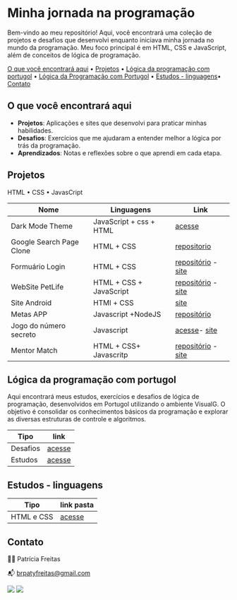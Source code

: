 # Minha jornada na programação

Bem-vindo ao meu repositório! Aqui, você encontrará uma coleção de projetos e desafios que desenvolvi enquanto iniciava minha jornada no mundo da programação. Meu foco principal é em HTML, CSS e JavaScript, além de conceitos de lógica de programação.

[O que você encontrará aqui](#o-que-voce-encontrara-aqui) • [Projetos](#projetos) • [Lógica da programação com portugol](#estudos-linguagens) • [Lógica da Programação com Portugol](#logica-da-programação-com-portugol) • [Estudos - linguagens](#estudos---linguagens)• [Contato](#contato)

## O que você encontrará aqui

- **Projetos**: Aplicações e sites que desenvolvi para praticar minhas habilidades.
- **Desafios**: Exercícios que me ajudaram a entender melhor a lógica por trás da programação.
- **Aprendizados**: Notas e reflexões sobre o que aprendi em cada etapa.

## Projetos

 HTML • CSS • JavasCript

|Nome | Linguagens| Link|
|----|----|----|
|Dark Mode Theme |JavaScript + css + HTML|[acesse]()|
|Google Search Page Clone| HTML + CSS| [repositorio](https://github.com/patyfreitasbr/google-search-page-clone)|
|Formuário Login|HTML + CSS| [repositório](https://github.com/patyfreitasbr/formulario-de-login) - [site](https://patyfreitasbr.github.io/formulario-de-login/)|
|WebSite PetLife|  HTML + CSS + JavaScript|  [repositório](https://github.com/patyfreitasbr/site-PetLife) - [site](https://patyfreitasbr.github.io/site-PetLife/)
|Site Android| HTMl + CSS|[site](https://patyfreitasbr.github.io/HTML5eCSS3-CursoEmVideo/mod2/Desafios/d010-site_android/site-android.html)
|Metas APP| Javascript +NodeJS|[repositório](https://github.com/patyfreitasbr/metas-app)|
|Jogo do número secreto|Javascript|[acesse](https://github.com/patyfreitasbr/jogo-do-numero-secreto)- [site](https://patyfreitasbr.github.io/jogo-do-numero-secreto/)
|Mentor Match | HTML + CSS+ Javascritp| [repositório](https://github.com/patyfreitasbr/mentor-match) - [site](https://patyfreitasbr.github.io/mentor-match/)



## Lógica da programação com portugol

Aqui encontrará meus estudos, exercícios e desafios de lógica de programação, desenvolvidos em Portugol utilizando o ambiente VisualG. O objetivo é consolidar os conhecimentos básicos da programação e explorar as diversas estruturas de controle e algoritmos.

| Tipo   | link   |
|--------|---------|
|Desafios|[acesse](https://github.com/patyfreitasbr/HTMLeCSS-estudos/tree/main/logica-da-programa%C3%A7%C3%A3o/desafios)|
|Estudos| [acesse](https://github.com/patyfreitasbr/HTMLeCSS-estudos/tree/main/logica-da-programa%C3%A7%C3%A3o/exercicios)|


## Estudos - linguagens

| Tipo   | link pasta  |
|--------|---------|
| HTML e CSS |[acesse](https://github.com/patyfreitasbr/primeiros-passos-na-programacao/tree/main/html-css)


## Contato

👩‍💻 Patrícia Freitas

📬 brpatyfreitas@gmail.com

 <div><a href="https://www.linkedin.com/in/patyfreitasbr" target="_blank"><img src="https://img.shields.io/badge/LinkedIn-0077B5?style=for-the-badge&logo=linkedin&logoColor=white" ></a>
  <a href="https://www.instagram.com/patyfreitasbr" target="_blank"><img src="https://img.shields.io/badge/Instagram-E4405F?style=for-the-badge&logo=instagram&logoColor=white" </a></div>




